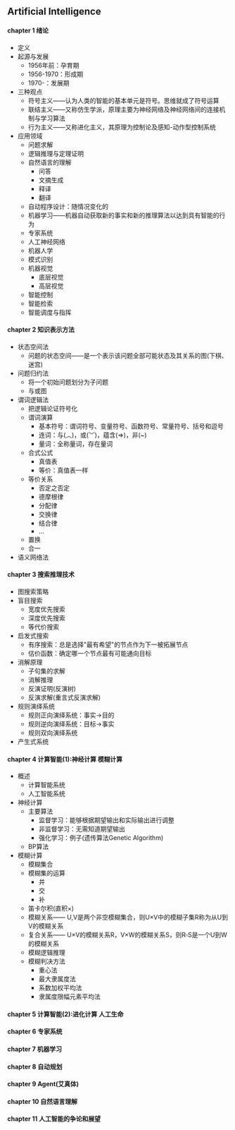 ## Artificial Intelligence  
#### chapter 1  绪论  
- 定义
- 起源与发展
  - 1956年前：孕育期
  - 1956-1970：形成期
  - 1970-：发展期
- 三种观点
  - 符号主义——认为人类的智能的基本单元是符号。思维就成了符号运算
  - 联结主义——又称仿生学派，原理主要为神经网络及神经网络间的连接机制与学习算法
  - 行为主义——又称进化主义，其原理为控制论及感知-动作型控制系统
- 应用领域
  - 问题求解
  - 逻辑推理与定理证明
  - 自然语言的理解  
    - 问答
    - 文摘生成
    - 释译
    - 翻译
  - 自动程序设计：随情况变化的
  - 机器学习——机器自动获取新的事实和新的推理算法以达到具有智能的行为
  - 专家系统
  - 人工神经网络
  - 机器人学
  - 模式识别
  - 机器视觉
    - 底层视觉
    - 高层视觉
  - 智能控制
  - 智能检索
  - 智能调度与指挥  
#### chapter 2  知识表示方法  
- 状态空间法
  - 问题的状态空间——是一个表示该问题全部可能状态及其关系的图(下棋、迷宫)
- 问题归约法
  - 将一个初始问题划分为子问题
  - 与或图
- 谓词逻辑法
  - 把逻辑论证符号化
  - 谓词演算
    - 基本符号：谓词符号、变量符号、函数符号、常量符号、括号和逗号
    - 连词：与(︿)，或(﹀)，蕴含(=>)，非(~)
    - 量词：全称量词，存在量词
  - 合式公式
    - 真值表
    - 等价：真值表一样
  - 等价关系
    - 否定之否定
    - 德摩根律
    - 分配律
    - 交换律
    - 结合律
    - ...
  - 置换
  - 合一      
- 语义网络法  
#### chapter 3  搜索推理技术
- 图搜索策略
- 盲目搜索
  - 宽度优先搜索
  - 深度优先搜索
  - 等代价搜索
- 启发式搜索
  - 有序搜索：总是选择"最有希望"的节点作为下一被拓展节点
  - 估价函数：确定哪一个节点最有可能通向目标
- 消解原理
  - 子句集的求解
  - 消解推理
  - 反演证明(反演树)
  - 反演求解(重言式反演求解)
- 规则演绎系统
  - 规则正向演绎系统：事实->目的
  - 规则逆向演绎系统：目标->事实
  - 规则双向演绎系统
- 产生式系统
#### chapter 4  计算智能(1):神经计算 模糊计算
- 概述
  - 计算智能系统
  - 人工智能系统
- 神经计算
  - 主要算法
    - 监督学习：能够根据期望输出和实际输出进行调整
    - 非监督学习：无需知道期望输出
    - 强化学习：例子(遗传算法Genetic Algorithm)
  - BP算法
- 模糊计算
  - 模糊集合
  - 模糊集的运算
    - 并
    - 交
    - 补
  - 笛卡尔积(直积×)
  - 模糊关系—— U,V是两个非空模糊集合，则U×V中的模糊子集R称为从U到V的模糊关系
  - 复合关系—— U×V的模糊关系R，V×W的模糊关系S，则R▫S是一个U到W的模糊关系
  - 模糊逻辑推理
  - 模糊判决方法
    - 重心法
    - 最大隶属度法
    - 系数加权平均法
    - 隶属度限幅元素平均法
#### chapter 5  计算智能(2):进化计算 人工生命
#### chapter 6  专家系统
#### chapter 7  机器学习
#### chapter 8  自动规划
#### chapter 9  Agent(艾真体)
#### chapter 10  自然语言理解
#### chapter 11  人工智能的争论和展望   